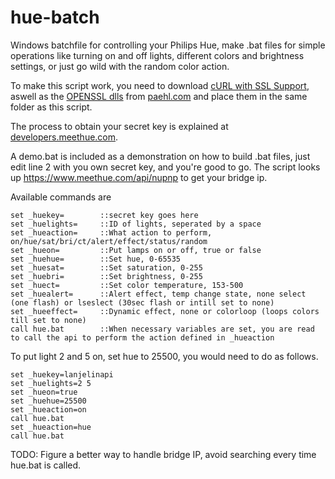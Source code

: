 hue-batch
=========

Windows batchfile for controlling your Philips Hue, make .bat files for simple operations like turning on and off lights,
different colors and brightness settings, or just go wild with the random color action.

To make this script work, you need to download <a href="http://www.paehl.com/open_source/?download=curl_737_0_ssl.zip">cURL with SSL Support</a>, aswell as the <a href="http://www.paehl.com/open_source/?download=libssl.zip">OPENSSL dlls</a> from <a href="http://www.paehl.com/open_source/?CURL_7.37.0">paehl.com</a> and place them in the same folder as this script.

The process to obtain your secret key is explained at <a href="http://developers.meethue.com/gettingstarted.html">developers.meethue.com</a>.

A demo.bat is included as a demonstration on how to build .bat files, just edit line 2 with you own
secret key, and you're good to go. The script looks up https://www.meethue.com/api/nupnp to get your bridge ip.


Available commands are

```batch
set _huekey=		::secret key goes here
set _huelights= 	::ID of lights, seperated by a space
set _hueaction=		::What action to perform, on/hue/sat/bri/ct/alert/effect/status/random
set _hueon=			::Put lamps on or off, true or false
set _huehue=		::Set hue, 0-65535
set _huesat=		::Set saturation, 0-255
set _huebri=		::Set brightness, 0-255
set _huect=     	::Set color temperature, 153-500
set _huealert=  	::Alert effect, temp change state, none select (one flash) or lseslect (30sec flash or intill set to none)
set _hueeffect=		::Dynamic effect, none or colorloop (loops colors till set to none)
call hue.bat    	::When necessary variables are set, you are read to call the api to perform the action defined in _hueaction
```


To put light 2 and 5 on, set hue to 25500, you would need to do as follows.
```batch
set _huekey=lanjelinapi
set _huelights=2 5
set _hueon=true
set _huehue=25500
set _hueaction=on
call hue.bat
set _hueaction=hue
call hue.bat
```

TODO:
Figure a better way to handle bridge IP, avoid searching every time hue.bat is called.

